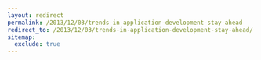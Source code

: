 ```yaml
---
layout: redirect
permalink: /2013/12/03/trends-in-application-development-stay-ahead
redirect_to: /2013/12/03/trends-in-application-development-stay-ahead/
sitemap:
  exclude: true
---
```

